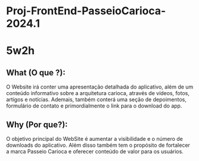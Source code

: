 # Proj-FrontEnd-PasseioCarioca-2024.1

# 5w2h

## What (O que ?):
O Website irá conter uma apresentação detalhada do aplicativo, além de um conteúdo informativo sobre a arquitetura carioca, através de vídeos, fotos, artigos e notícias. Ademais, também conterá uma seção de depoimentos, formulário de contato e primordialmente o link para o download do app.

## Why (Por que?):
O objetivo principal do WebSite é aumentar a visibilidade e o número de downloads do aplicativo. Além disso também tem o propósito de fortalecer a marca Passeio Carioca e oferecer conteúdo de valor para os usuários.